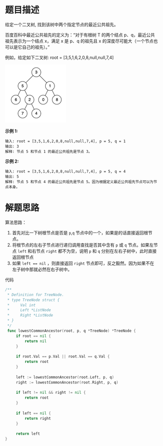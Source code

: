 # 题目描述

给定一个二叉树, 找到该树中两个指定节点的最近公共祖先。

百度百科中最近公共祖先的定义为：“对于有根树 T 的两个结点 p、q，最近公共祖先表示为一个结点 x，满足 x 是 p、q 的祖先且 x 的深度尽可能大（一个节点也可以是它自己的祖先）。”

例如，给定如下二叉树:  root = [3,5,1,6,2,0,8,null,null,7,4]

![img](Untitled.assets/binarytree.png)



**示例 1:**

```
输入: root = [3,5,1,6,2,0,8,null,null,7,4], p = 5, q = 1
输出: 3
解释: 节点 5 和节点 1 的最近公共祖先是节点 3。
```



**示例 2:**

```
输入: root = [3,5,1,6,2,0,8,null,null,7,4], p = 5, q = 4
输出: 5
解释: 节点 5 和节点 4 的最近公共祖先是节点 5。因为根据定义最近公共祖先节点可以为节点本身。
```



# 解题思路

算法思路：



1.  首先对比一下树根节点是否是 `p`,`q` 节点中的一个，如果是的话直接返回根节点。
2.  将根节点的左右子节点进行递归调用查找是否其中含有 `p` 或 `q` 节点。如果左节点 `left` 和右节点 `right` 都不为空，说明 `p` 和 `q` 分别在左右子树中，此时直接返回根节点
3.  如果 `left == nil` ，则直接返回 `right` 节点即可，反之毅然。因为如果不在左子树中那就必然在右子树中。

 

代码

```go
/**
 * Definition for TreeNode.
 * type TreeNode struct {
 *     Val int
 *     Left *ListNode
 *     Right *ListNode
 * }
 */
 func lowestCommonAncestor(root, p, q *TreeNode) *TreeNode {
     if root == nil {
         return nil
     }

     if root.Val == p.Val || root.Val == q.Val {
         return root
     }

     left := lowestCommonAncestor(root.Left, p, q)
     right := lowestCommonAncestor(root.Right, p, q)

     if left != nil && right != nil {
         return root
     }

     if left == nil {
         return right
     }

     return left
}
```

